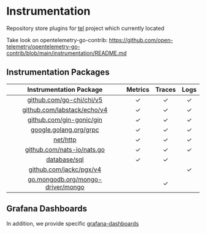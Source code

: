 # Instrumentation

Repository store plugins for [tel](http://github.com/d7561985/tel) project which currently located

Take look on
opentelemetry-go-contrib: https://github.com/open-telemetry/opentelemetry-go-contrib/blob/main/instrumentation/README.md

## Instrumentation Packages

|               Instrumentation Package                | Metrics | Traces | Logs |
|:----------------------------------------------------:|:-------:|:------:|:----:|
|     [github.com/go-chi/chi/v5](./middleware/chi)     |    ✓    |   ✓    |  ✓   |
|   [github.com/labstack/echo/v4](./middleware/echo)   |    ✓    |   ✓    |  ✓   |
|     [github.com/gin-gonic/gin](./middleware/gin)     |    ✓    |   ✓    |  ✓   |
|     [google.golang.org/grpc](./middleware/grpc)      |    ✓    |   ✓    |  ✓   |
|            [net/http](./middleware/http)             |    ✓    |   ✓    |  ✓   |
|   [github.com/nats-io/nats.go](./middleware/nats)    |    ✓    |   ✓    |  ✓   |
|          [database/sql](./plugins/otelsql)           |    ✓    |   ✓    |      |
|       [github.com/jackc/pgx/v4](./plugins/pgx)       |         |        |  ✓   |
| [go.mongodb.org/mongo-driver/mongo](./plugins/mingo) |         |   ✓    |      |

## Grafana Dashboards

In addition, we provide specific [grafana-dashboards](./grafana-dashboards)